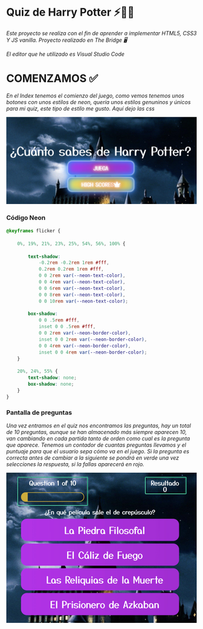 # Quiz de Harry Potter ⚡🧙🏼
_Este proyecto se realiza con el fin de aprender a implementar HTML5, CSS3 Y JS vanilla. Proyecto realizado en The Bridge 🖥️_

_El editor que he utilizado es Visual Studio Code_

# COMENZAMOS ✅
_En el Index tenemos el comienzo del juego, como vemos tenemos unos botones con unos estilos de neon, quería unos estilos genuninos y únicos para mi quiz, este tipo de estilo me gusto. Aquí dejo las css_

![Image Text](https://github.com/amparo1206/quiz/blob/main/imagenes/inicio.png)

### Código Neon

```CSS
@keyframes flicker {

    0%, 19%, 21%, 23%, 25%, 54%, 56%, 100% {
      
        text-shadow:
            -0.2rem -0.2rem 1rem #fff,
            0.2rem 0.2rem 1rem #fff,
            0 0 2rem var(--neon-text-color),
            0 0 4rem var(--neon-text-color),
            0 0 6rem var(--neon-text-color),
            0 0 8rem var(--neon-text-color),
            0 0 10rem var(--neon-text-color);
        
        box-shadow:
            0 0 .5rem #fff,
            inset 0 0 .5rem #fff,
            0 0 2rem var(--neon-border-color),
            inset 0 0 2rem var(--neon-border-color),
            0 0 4rem var(--neon-border-color),
            inset 0 0 4rem var(--neon-border-color);        
    }
    
    20%, 24%, 55% {        
        text-shadow: none;
        box-shadow: none;
    }    
}
```
### Pantalla de preguntas

_Una vez entramos en el quiz nos encontramos las preguntas, hay un total de 10 preguntas, aunque se han almacenado más siempre aparecen 10, van cambiando en cada partida tanto de orden como cual es la pregunta que aparece._
_Tenemos un contador de cuantas preguntas llevamos y el puntuaje para que el usuario sepa cómo va en el juego._
_Si la pregunta es correcta antes de cambiar a la siguiente se pondrá en verde una vez selecciones la respuesta, si la fallas aparecerá en rojo._

![Image Text](https://github.com/amparo1206/quiz/blob/main/imagenes/preguntas.jpg)
